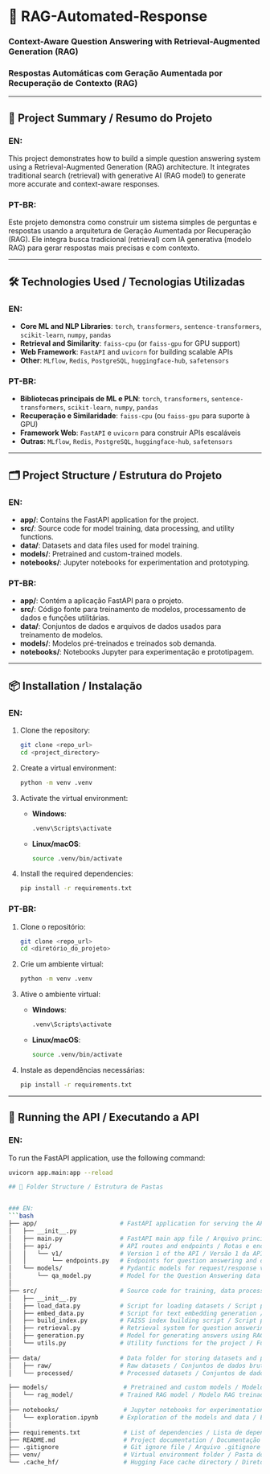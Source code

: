# 🤖 RAG-Automated-Response
### Context-Aware Question Answering with Retrieval-Augmented Generation (RAG)  
### Respostas Automáticas com Geração Aumentada por Recuperação de Contexto (RAG)

---

## 🧠 Project Summary / Resumo do Projeto

### EN:
This project demonstrates how to build a simple question answering system using a Retrieval-Augmented Generation (RAG) architecture. It integrates traditional search (retrieval) with generative AI (RAG model) to generate more accurate and context-aware responses.

### PT-BR:
Este projeto demonstra como construir um sistema simples de perguntas e respostas usando a arquitetura de Geração Aumentada por Recuperação (RAG). Ele integra busca tradicional (retrieval) com IA generativa (modelo RAG) para gerar respostas mais precisas e com contexto.

---

## 🛠️ Technologies Used / Tecnologias Utilizadas

### EN:
- **Core ML and NLP Libraries**: `torch`, `transformers`, `sentence-transformers`, `scikit-learn`, `numpy`, `pandas`
- **Retrieval and Similarity**: `faiss-cpu` (or `faiss-gpu` for GPU support)
- **Web Framework**: `FastAPI` and `uvicorn` for building scalable APIs
- **Other**: `MLflow`, `Redis`, `PostgreSQL`, `huggingface-hub`, `safetensors`

### PT-BR:
- **Bibliotecas principais de ML e PLN**: `torch`, `transformers`, `sentence-transformers`, `scikit-learn`, `numpy`, `pandas`
- **Recuperação e Similaridade**: `faiss-cpu` (ou `faiss-gpu` para suporte à GPU)
- **Framework Web**: `FastAPI` e `uvicorn` para construir APIs escaláveis
- **Outras**: `MLflow`, `Redis`, `PostgreSQL`, `huggingface-hub`, `safetensors`

---

## 🗂️ Project Structure / Estrutura do Projeto

### EN:
- **app/**: Contains the FastAPI application for the project.
- **src/**: Source code for model training, data processing, and utility functions.
- **data/**: Datasets and data files used for model training.
- **models/**: Pretrained and custom-trained models.
- **notebooks/**: Jupyter notebooks for experimentation and prototyping.

### PT-BR:
- **app/**: Contém a aplicação FastAPI para o projeto.
- **src/**: Código fonte para treinamento de modelos, processamento de dados e funções utilitárias.
- **data/**: Conjuntos de dados e arquivos de dados usados para treinamento de modelos.
- **models/**: Modelos pré-treinados e treinados sob demanda.
- **notebooks/**: Notebooks Jupyter para experimentação e prototipagem.

---

## 📦 Installation / Instalação

### EN:
1. Clone the repository:
    ```bash
    git clone <repo_url>
    cd <project_directory>
    ```

2. Create a virtual environment:
    ```bash
    python -m venv .venv
    ```

3. Activate the virtual environment:
    - **Windows**:
        ```bash
        .venv\Scripts\activate
        ```
    - **Linux/macOS**:
        ```bash
        source .venv/bin/activate
        ```

4. Install the required dependencies:
    ```bash
    pip install -r requirements.txt
    ```

### PT-BR:
1. Clone o repositório:
    ```bash
    git clone <repo_url>
    cd <diretório_do_projeto>
    ```

2. Crie um ambiente virtual:
    ```bash
    python -m venv .venv
    ```

3. Ative o ambiente virtual:
    - **Windows**:
        ```bash
        .venv\Scripts\activate
        ```
    - **Linux/macOS**:
        ```bash
        source .venv/bin/activate
        ```

4. Instale as dependências necessárias:
    ```bash
    pip install -r requirements.txt
    ```

---

## 🚀 Running the API / Executando a API

### EN:
To run the FastAPI application, use the following command:
```bash
uvicorn app.main:app --reload

## 📁 Folder Structure / Estrutura de Pastas


### EN:
```bash
├── app/                       # FastAPI application for serving the API / Aplicação FastAPI para servir a API
│   ├── __init__.py
│   ├── main.py                # FastAPI main app file / Arquivo principal da aplicação FastAPI
│   ├── api/                   # API routes and endpoints / Rotas e endpoints da API
│   │   └── v1/                # Version 1 of the API / Versão 1 da API
│   │       └── endpoints.py   # Endpoints for question answering and other features / Endpoints para perguntas e respostas
│   └── models/                # Pydantic models for request/response validation / Modelos Pydantic para validação de requisições/respostas
│       └── qa_model.py        # Model for the Question Answering data / Modelo para os dados de Pergunta e Resposta
│   
├── src/                       # Source code for training, data processing, and utilities / Código fonte para treinamento, processamento de dados e utilitários
│   ├── __init__.py
│   ├── load_data.py           # Script for loading datasets / Script para carregar os conjuntos de dados
│   ├── embed_data.py          # Script for text embedding generation / Script para geração de embeddings de texto
│   ├── build_index.py         # FAISS index building script / Script para construção do índice FAISS
│   ├── retrieval.py           # Retrieval system for question answering / Sistema de recuperação para perguntas e respostas
│   ├── generation.py          # Model for generating answers using RAG / Modelo para gerar respostas usando RAG
│   └── utils.py               # Utility functions for the project / Funções utilitárias para o projeto
│   
├── data/                      # Data folder for storing datasets and processed files / Pasta de dados para armazenar conjuntos de dados e arquivos processados
│   ├── raw/                   # Raw datasets / Conjuntos de dados brutos
│   └── processed/             # Processed datasets / Conjuntos de dados processados

├── models/                     # Pretrained and custom models / Modelos pré-treinados e modelos personalizados
│   └── rag_model/             # Trained RAG model / Modelo RAG treinado
│   
├── notebooks/                  # Jupyter notebooks for experimentation and prototyping / Notebooks Jupyter para experimentação e prototipagem
│   └── exploration.ipynb      # Exploration of the models and data / Exploração dos modelos e dados
│   
├── requirements.txt            # List of dependencies / Lista de dependências
├── README.md                   # Project documentation / Documentação do projeto
├── .gitignore                  # Git ignore file / Arquivo .gitignore
├── venv/                       # Virtual environment folder / Pasta do ambiente virtual
└── .cache_hf/                  # Hugging Face cache directory / Diretório de cache do Hugging Face

